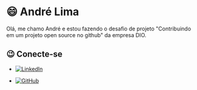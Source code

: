 
# 😄 André Lima

Olá, me chamo André e estou fazendo o desafio de projeto "Contribuindo em um projeto open source no github" da empresa DIO.

## 😉 Conecte-se

- [![LinkedIn](https://img.shields.io/badge/LinkedIn-0077B5?style=for-the-badge&logo=linkedin&logoColor=white)](https://www.linkedin.com/in/andre-lima-rocha/)

- [![GitHub](https://img.shields.io/badge/GitHub-100000?style=for-the-badge&logo=github&logoColor=white)](https://github.com/alrandre)
